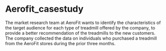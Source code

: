 # Aerofit_casestudy
The market research team at AeroFit wants to identify the characteristics of the target audience for each type of treadmill offered by the company, to provide a better recommendation of the treadmills to the new customers. The company collected the data on individuals who purchased a treadmill from the AeroFit stores during the prior three months.
